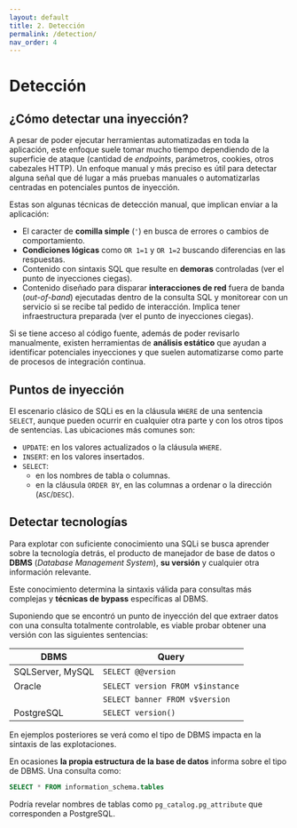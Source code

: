 ```yaml
---
layout: default
title: 2. Detección
permalink: /detection/
nav_order: 4
---
```


# Detección

## ¿Cómo detectar una inyección?

A pesar de poder ejecutar herramientas automatizadas en toda la aplicación, este enfoque suele tomar mucho tiempo dependiendo de la superficie de ataque (cantidad de *endpoints*, parámetros, cookies, otros cabezales HTTP). Un enfoque manual y más preciso es útil para detectar alguna señal que dé lugar a más pruebas manuales o automatizarlas centradas en potenciales puntos de inyección.

Estas son algunas técnicas de detección manual, que implican enviar a la aplicación:
- El caracter de **comilla simple** (`'`) en busca de errores o cambios de comportamiento.
- **Condiciones lógicas** como `OR 1=1` y `OR 1=2` buscando diferencias en las respuestas.
- Contenido con sintaxis SQL que resulte en **demoras** controladas (ver el punto de inyecciones ciegas).
- Contenido diseñado para disparar **interacciones de red** fuera de banda (*out-of-band*) ejecutadas dentro de la consulta SQL y monitorear con un servicio si se recibe tal pedido de interacción. Implica tener infraestructura preparada (ver el punto de inyecciones ciegas).

Si se tiene acceso al código fuente, además de poder revisarlo manualmente, existen herramientas de **análisis estático** que ayudan a identificar potenciales inyecciones y que suelen automatizarse como parte de procesos de integración continua.

## Puntos de inyección

El escenario clásico de SQLi es en la cláusula `WHERE` de una sentencia `SELECT`, aunque pueden ocurrir en cualquier otra parte y con los otros tipos de sentencias. Las ubicaciones más comunes son:
- `UPDATE`: en los valores actualizados o la cláusula `WHERE`.
-  `INSERT`: en los valores insertados.
-  `SELECT`:
   -  en los nombres de tabla o columnas.
   -  en la cláusula `ORDER BY`, en las columnas a ordenar o la dirección (`ASC`/`DESC`).

## Detectar tecnologías

Para explotar con suficiente conocimiento una SQLi se busca aprender sobre la tecnología detrás, el producto de manejador de base de datos o **DBMS** (*Database Management System*), **su versión** y cualquier otra información relevante.

Este conocimiento determina la sintaxis válida para consultas más complejas y **técnicas de bypass** específicas al DBMS.

Suponiendo que se encontró un punto de inyección del que extraer datos con una consulta totalmente controlable, es viable probar obtener una versión con las siguientes sentencias:

| DBMS | Query |
| ---- | ----- |
| SQLServer, MySQL | `SELECT @@version` |
| Oracle | `SELECT version FROM v$instance` |
|| `SELECT banner FROM v$version` |
| PostgreSQL | `SELECT version()` |

En ejemplos posteriores se verá como el tipo de DBMS impacta en la sintaxis de las explotaciones.

En ocasiones **la propia estructura de la base de datos** informa sobre el tipo de DBMS. Una consulta como:

```sql
SELECT * FROM information_schema.tables
```

Podría revelar nombres de tablas como `pg_catalog.pg_attribute` que corresponden a PostgreSQL.